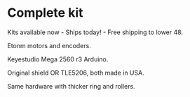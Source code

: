 # Complete kit

Kits available now - Ships today! - Free shipping to lower 48.

Etonm motors and encoders.

Keyestudio Mega 2560 r3 Arduino.

Original shield OR TLE5206, both made in USA.

Same hardware with thicker ring and rollers.
